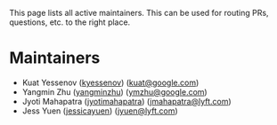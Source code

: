 This page lists all active maintainers. This can be used for routing PRs, questions, etc. to the
right place.

# Maintainers

* Kuat Yessenov ([kyessenov](https://github.com/kyessenov)) (kuat@google.com)
* Yangmin Zhu ([yangminzhu](https://github.com/yangminzhu)) (ymzhu@google.com)
* Jyoti Mahapatra ([jyotimahapatra](https://github.com/jyotimahapatra)) (jmahapatra@lyft.com)
* Jess Yuen ([jessicayuen](https://github.com/jessicayuen)) (jyuen@lyft.com)
